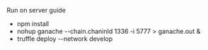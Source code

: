 Run on server guide
- npm install
- nohup ganache --chain.chaninId 1336 -i 5777  > ganache.out &
- truffle deploy --network develop


